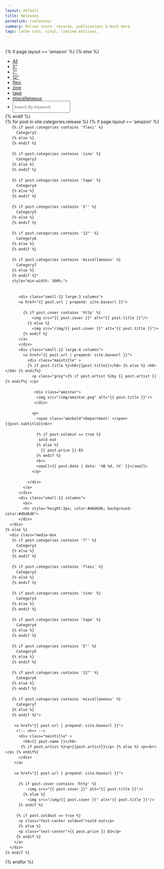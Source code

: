 ```yaml
---
layout: default
title: Releases
permalink: /releases/
summary: Online store. records, publications & much more.
tags: lathe cuts, vinyl, limited editions, 
---
```

<br>

<div class="grid-section">
  <div class="content grid-container">
  {% if page.layout == 'amazon' %}
  {% else %}
     <div class="filters-container contain-to-grid sticky">
        <ul class="media-boxes-filter text-center filter">
          <li><a class="selected" href="#" data-filter="*">All</a></li>
          <li><a href="#" data-filter=".Category5">5"</a></li>
          <li><a href="#" data-filter=".Category1">7"</a></li>
          <li><a href="#" data-filter=".Category6">12"</a></li>
          <li><a href="#" data-filter=".Category2">flexi</a></li>
          <li><a href="#" data-filter=".Category3">zine</a></li>
          <li><a href="#" data-filter=".Category4">tape</a></li>
          <li><a href="#" data-filter=".Category7">miscellaneous</a></li>
          <li><input type="text" id="search" class="media-boxes-search" placeholder="Search By Keyword" style="margin-bottom: -0.7rem; height: 2rem;"></li>
        </ul>
    </div>
   {% endif %}     

   <br>

  <div id="grid">
  {% for post in site.categories.release %}      
    {% if page.layout == 'amazon' %}
      <div  
       class="media-box
       {% if post.categories contains '7"' %} 
         Category1 
       {% else %}
       {% endif %}
       
       {% if post.categories contains 'flexi' %} 
         Category2 
       {% else %}
       {% endif %}
       
       {% if post.categories contains 'zine' %} 
         Category3 
       {% else %}
       {% endif %}

       {% if post.categories contains 'tape' %} 
         Category4
       {% else %}
       {% endif %}

       {% if post.categories contains '5"' %} 
         Category5
       {% else %}
       {% endif %}

       {% if post.categories contains '12"' %} 
         Category6
       {% else %}
       {% endif %}

       {% if post.categories contains 'miscellaneous' %} 
         Category7
       {% else %}
       {% endif %}"
       style="min-width: 100%;">
          
        
          <div class="small-12 large-3 columns">
          <a href="{{ post.url | prepend: site.baseurl }}">

            {% if post.cover contains 'http' %}
                <img src="{{ post.cover }}" alt="{{ post.title }}"/>
              {% else %}
                <img src="/img/{{ post.cover }}" alt="{{ post.title }}"/>
            {% endif %}
          </a>
          </div>
          <div class="small-12 large-4 columns">
            <a href="{{ post.url | prepend: site.baseurl }}">
              <div class="maintitle" >
              {% if post.title %}<h6>{{post.title}}</h6> {% else %} <h6></h6> {% endif%}
                <p class="grey">{% if post.artist %}by {{ post.artist }} {% endif%} </p>
     
                 <div class="amzstar">
                  <img src="/img/amzstar.png" alt="{{ post.title }}"/>
                 </div>
          
                <p>
                  <span class="amzbold">Department: </span>{{post.subtitle}}<br>

                  {% if post.soldout == true %}
                   sold out
                  {% else %}
                    {{ post.price }} EU   
                  {% endif %}
                  <br>
                  <small>{{ post.date | date: '%B %d, %Y' }}</small>
                </p>
               
              </div>
            </a>
          </div>
          <div class="small-12 columns">
            <br>
            <hr style="height:2px; color:#d6d6d6; background-color:#d6d6d6">
          </div>
      </div> 
    {% else %}
      <div class="media-box 
       {% if post.categories contains '7"' %} 
         Category1 
       {% else %}
       {% endif %}
       
       {% if post.categories contains 'flexi' %} 
         Category2 
       {% else %}
       {% endif %}
       
       {% if post.categories contains 'zine' %} 
         Category3 
       {% else %}
       {% endif %}

       {% if post.categories contains 'tape' %} 
         Category4
       {% else %}
       {% endif %}

       {% if post.categories contains '5"' %} 
         Category5
       {% else %}
       {% endif %}

       {% if post.categories contains '12"' %} 
         Category6
       {% else %}
       {% endif %}

       {% if post.categories contains 'miscellaneous' %} 
         Category7
       {% else %}
       {% endif %}">
          
        <a href="{{ post.url | prepend: site.baseurl }}">
         <!-- <hr> -->
          <div class="maintitle" >
  	        <h6>{{ post.name }}</h6>
  	       {% if post.artist %}<p>{{post.artist}}</p> {% else %} <p><br></p> {% endif%}
          </div>
        </a>

        <a href="{{ post.url | prepend: site.baseurl }}">

          {% if post.cover contains 'http' %}
              <img src="{{ post.cover }}" alt="{{ post.title }}"/>
            {% else %}
              <img src="/img/{{ post.cover }}" alt="{{ post.title }}"/>
          {% endif %}
        
         {% if post.soldout == true %}
          <p class="text-center soldout">sold out</p>
          {% else %}
          <p class="text-center">{{ post.price }} EU</p>   
         {% endif %}
        </a>
      </div> 
    {% endif %} 
  {% endfor %}
  </div>

  </div>
</div>
